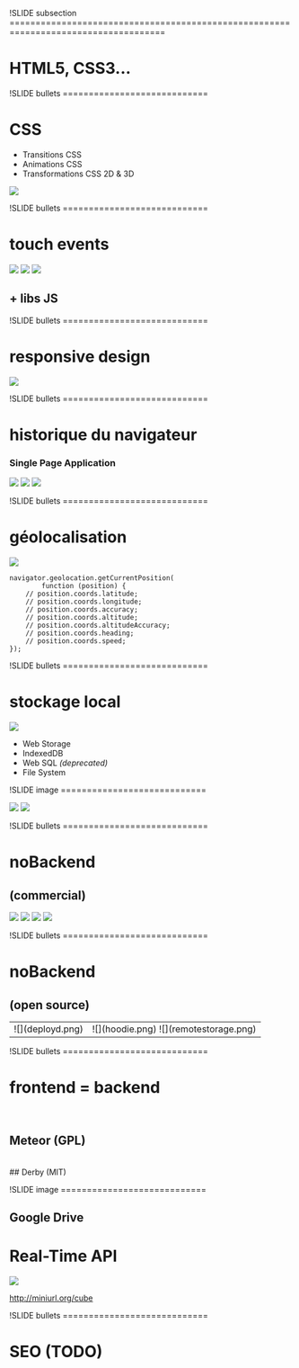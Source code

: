 !SLIDE subsection ====================================================================================

# HTML5, CSS3...

!SLIDE bullets ============================

# CSS

* Transitions CSS
* Animations CSS
* Transformations CSS 2D & 3D

<a href="http://css3.bradshawenterprises.com/transforms/#cubecarousel">![](cube-css.png)</a>

!SLIDE bullets ============================

# touch events

![](touch1.png)
![](touch2.png)
![](touch3.png)

## + libs JS

!SLIDE bullets ============================

# responsive design

![](responsive.png)


!SLIDE bullets ============================

# historique du navigateur

### Single Page Application

![](previous.png)
![](next.png)
![](bookmark.png)


!SLIDE bullets ============================

# géolocalisation

![](location.png)

    navigator.geolocation.getCurrentPosition(
            function (position) {
        // position.coords.latitude;
        // position.coords.longitude;
        // position.coords.accuracy;
        // position.coords.altitude;
        // position.coords.altitudeAccuracy;
        // position.coords.heading;
        // position.coords.speed;
    });


!SLIDE bullets ============================

# stockage local

![](db.png)

* Web Storage
* IndexedDB
* Web SQL _(deprecated)_
* File System


!SLIDE image ============================

![](offline.jpg)
![](sync.png)

!SLIDE bullets ============================

# noBackend
## (commercial)

![](parse.png)
![](firebase.png)
![](backendless.png)
![](kinvey.png)


!SLIDE bullets ============================

# noBackend
## (open source)

<table>
 <tr><td rowspan="2">![](deployd.png)</td></tr>
 <tr><td>![](hoodie.png)
     ![](remotestorage.png)</td></tr>
</table>


!SLIDE bullets ============================

# frontend = backend

<br/>

## <span class="bigger">Meteor</span> <span class="small red">(GPL)</span>
<br/>
## <span class="bigger">Derby</span> <span class="small green">(MIT)</span>


!SLIDE image ============================

## Google Drive
# Real-Time API

![](cube.png)

<span class="biggest bold">http://miniurl.org/cube</span>


!SLIDE bullets ============================

# SEO (TODO)

